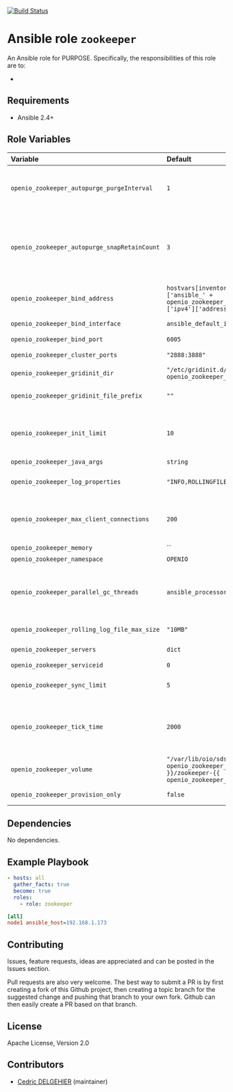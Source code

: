 [![Build Status](https://travis-ci.org/open-io/ansible-role-openio-zookeeper.svg?branch=master)](https://travis-ci.org/open-io/ansible-role-openio-zookeeper)
# Ansible role `zookeeper`

An Ansible role for PURPOSE. Specifically, the responsibilities of this role are to:

-

## Requirements

- Ansible 2.4+

## Role Variables


| Variable   | Default | Comments (type)  |
| :---       | :---    | :---             |
| `openio_zookeeper_autopurge_purgeInterval` | `1` | The time interval in hours for which the purge task has to be triggered. Set to a positive integer (1 and above) to enable the auto purging |
| `openio_zookeeper_autopurge_snapRetainCount` | `3` | When enabled, ZooKeeper auto purge feature retains the autopurge.snapRetainCount most recent snapshots and the corresponding transaction logs in the dataDir and dataLogDir respectively and deletes the rest |
| `openio_zookeeper_bind_address` | `hostvars[inventory_hostname]['ansible_' + openio_zookeeper_bind_interface]['ipv4']['address']` | The address that this zookeeper instance will run on |
| `openio_zookeeper_bind_interface` | `ansible_default_ipv4.alias` | The interface that this zookeeper instance will run on |
| `openio_zookeeper_bind_port` | `6005` | Listening port |
| `openio_zookeeper_cluster_ports` | `"2888:3888"` | Peers use the former port to connect to other peers |
| `openio_zookeeper_gridinit_dir` | `"/etc/gridinit.d/{{ openio_zookeeper_namespace }}"` | Path to copy the gridinit conf |
| `openio_zookeeper_gridinit_file_prefix` | `""` | Maybe set it to {{ openio_zookeeper_namespace }}- for old gridinit's style |
| `openio_zookeeper_init_limit` | `10` | initLimit is timeouts ZooKeeper uses to limit the length of time the ZooKeeper servers in quorum have to connect to a leader |
| `openio_zookeeper_java_args` | `string` | String of java arguments |
| `openio_zookeeper_log_properties` | `"INFO,ROLLINGFILE"` | The severity level is associated with the root logger with appenders |
| `openio_zookeeper_max_client_connections` | `200` | This property limits the number of active connections from a host, specified by IP address, to a single ZooKeeper server |
| `openio_zookeeper_memory` | `` | Heap size of JVM |
| `openio_zookeeper_namespace` | `OPENIO` | Namespace |
| `openio_zookeeper_parallel_gc_threads` | `ansible_processor_vcpus` | Sets the number of threads used during parallel phases of the garbage collectors. The default value varies with the platform on which the JVM is running |
| `openio_zookeeper_rolling_log_file_max_size` | `"10MB"` | Maximum allowed file size (in bytes) before rolling over |
| `openio_zookeeper_servers` | `dict` | Dict of ip, host and id of cluster member |
| `openio_zookeeper_serviceid` | `0` | ID in gridinit |
| `openio_zookeeper_sync_limit` | `5` | The entry syncLimit limits how far out of date a server can be from a leader |
| `openio_zookeeper_tick_time` | `2000` | The basic time unit in milliseconds used by ZooKeeper. It is used to do heartbeats and the minimum session timeout will be twice the tickTime |
| `openio_zookeeper_volume` | `"/var/lib/oio/sds/{{ openio_zookeeper_namespace }}/zookeeper-{{ openio_zookeeper_serviceid }}"` | Path to store data |
| `openio_zookeeper_provision_only` | `false` | Provision only without restarting services |


## Dependencies

No dependencies.

## Example Playbook

```yaml
- hosts: all
  gather_facts: true
  become: true
  roles:
    - role: zookeeper
```


```ini
[all]
node1 ansible_host=192.168.1.173
```

## Contributing

Issues, feature requests, ideas are appreciated and can be posted in the Issues section.

Pull requests are also very welcome.
The best way to submit a PR is by first creating a fork of this Github project, then creating a topic branch for the suggested change and pushing that branch to your own fork.
Github can then easily create a PR based on that branch.

## License

Apache License, Version 2.0

## Contributors

- [Cedric DELGEHIER](https://github.com/cdelgehier) (maintainer)
